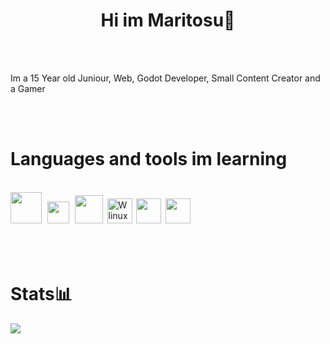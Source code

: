 
<div id="toc">
  <ul style="list-style: none">
    <summary>
      <h1 align="center">Hi im Maritosu👋</h1>
      <br><br>
      <p>Im a 15 Year old Juniour, Web, Godot Developer, Small Content Creator and a Gamer</p>
      <br><br>
      <h1>Languages and tools im learning</h1><br>
      <img src="https://upload.wikimedia.org/wikipedia/commons/thumb/6/61/HTML5_logo_and_wordmark.svg/1024px-HTML5_logo_and_wordmark.png" width="50px"></img>&thinsp;&thinsp;
      <img src="https://upload.wikimedia.org/wikipedia/commons/thumb/d/d5/CSS3_logo_and_wordmark.svg/726px-CSS3_logo_and_wordmark.svg.png?20160530175649" width="35px"></img>&thinsp;&thinsp;
      <a href="https://godotengine.org/"><img src="https://upload.wikimedia.org/wikipedia/commons/thumb/6/6a/Godot_icon.svg/1200px-Godot_icon.svg.png?20170822201738" width="45px"></img></a>&thinsp;
      <a href="https://archlinux.org"><img src="https://upload.wikimedia.org/wikipedia/commons/thumb/1/13/Arch_Linux_%22Crystal%22_icon.svg/512px-Arch_Linux_%22Crystal%22_icon.svg.png" width="40px" alt="W linux distro"></a></img>&thinsp;
      <a href="https://obsproject.com/"><img src="https://upload.wikimedia.org/wikipedia/commons/thumb/1/13/OBS_Studio_logo.png/1200px-OBS_Studio_logo.png?20190328042108" width="40px"></a>&thinsp;
      <a href="https://www.audacityteam.org/"><img src="https://upload.wikimedia.org/wikipedia/commons/thumb/f/f6/Audacity_Logo.svg/256px-Audacity_Logo.svg.png?20121030013421" width="40px"></a></img><br><br><br><br>
      </ul>
    </summary>
</div>


<div id="toc">
 <ul style="list-style: none;">
 <summary>
 <h1>Stats📊</h1>
   
 ![](https://github-readme-stats.vercel.app/api?username=1nhp&show_icons=true&theme=radical)
